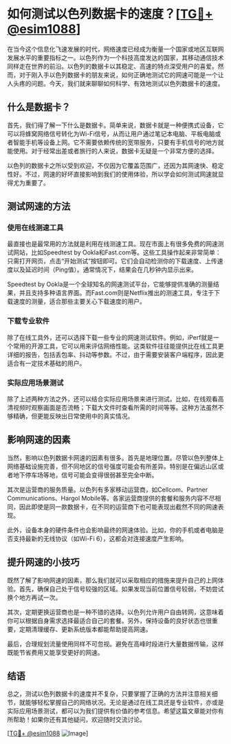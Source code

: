 # 如何测试以色列数据卡的速度？[[TG💪+ @esim1088](https://t.me/s/esim1088)]

在当今这个信息化飞速发展的时代，网络速度已经成为衡量一个国家或地区互联网发展水平的重要指标之一。以色列作为一个科技高度发达的国家，其移动通信技术同样走在世界的前沿。以色列的数据卡以其稳定、高速的特点深受用户的喜爱。然而，对于刚入手以色列数据卡的朋友来说，如何正确地测试它的网速可能是一个让人头疼的问题。今天，我们就来聊聊如何科学、有效地测试以色列数据卡的速度。

## 什么是数据卡？

首先，我们得了解一下什么是数据卡。简单来说，数据卡就是一种便携式设备，它可以将蜂窝网络信号转化为Wi-Fi信号，从而让用户通过笔记本电脑、平板电脑或者智能手机等设备上网。它不需要依赖传统的宽带服务，只要有手机信号的地方就能使用。对于经常出差或者旅行的人来说，数据卡无疑是一个非常方便的选择。

以色列的数据卡之所以受到欢迎，不仅因为它覆盖范围广，还因为其网速快、稳定性好。不过，网速的好坏直接影响到我们的使用体验，所以学会如何测试网速就显得尤为重要了。

## 测试网速的方法

### 使用在线测速工具

最直接也是最常用的方法就是利用在线测速工具。现在市面上有很多免费的网速测试网站，比如Speedtest by Ookla和Fast.com等。这些工具操作起来非常简单：只需打开网页，点击“开始测试”按钮即可。它们会自动检测你的下载速度、上传速度以及延迟时间（Ping值）。通常情况下，结果会在几秒钟内显示出来。

Speedtest by Ookla是一个全球知名的网速测试平台，它能够提供准确的测量结果，并且支持多种语言界面。而Fast.com则是Netflix推出的测速工具，专注于下载速度的测量，适合那些主要关心下载速度的用户。

### 下载专业软件

除了在线工具外，还可以选择下载一些专业的网速测试软件。例如，iPerf就是一个常用的开源工具，它可以用来评估网络性能。这类软件往往能提供比在线工具更详细的报告，包括丢包率、抖动等参数。不过，由于需要安装客户端程序，因此更适合有一定技术基础的用户。

### 实际应用场景测试

除了上述两种方法之外，还可以结合实际应用场景来进行测试。比如，在线观看高清视频时观察画面是否流畅；下载大文件时查看所需的时间等等。这种方法虽然不够精确，但更能反映出日常使用中的真实情况。

## 影响网速的因素

当然，影响以色列数据卡网速的因素有很多。首先是地理位置。尽管以色列整体上网络基础设施完善，但不同地区的信号强度可能会有所差异。特别是在偏远山区或者地下停车场等地，信号可能会变得很弱甚至完全中断。

其次是运营商的服务质量。以色列有多家移动运营商，如Cellcom、Partner Communications、Hargol Mobile等。各家运营商提供的套餐和服务内容不尽相同，因此即使是同一款数据卡，在不同的运营商下也可能表现出截然不同的网速表现。

此外，设备本身的硬件条件也会影响最终的网速体验。比如，你的手机或者电脑是否支持最新的无线协议（如Wi-Fi 6），这都会对连接速度产生影响。

## 提升网速的小技巧

既然了解了影响网速的因素，那么我们就可以采取相应的措施来提升自己的上网体验。首先，确保自己处于信号较强的区域。如果发现当前位置信号较弱，不妨尝试换个地方再试一次。

其次，定期更换运营商也是一种不错的选择。以色列允许用户自由转网，这意味着你可以根据自身需求选择最适合自己的套餐。另外，保持设备的良好状态也很重要，定期清理缓存、更新系统版本都能帮助提高网速。

最后，合理规划流量使用同样不可忽视。避免在高峰时段进行大量数据传输，这样既能节省费用又能享受更好的网速。

## 结语

总之，测试以色列数据卡的速度并不复杂，只要掌握了正确的方法并注意相关细节，就能够轻松掌握自己的网络状况。无论是通过在线工具还是专业软件，亦或是实际应用场景测试，都可以为我们提供有价值的参考信息。希望这篇文章能对你有所帮助！如果你还有其他疑问，欢迎随时交流讨论。

[[TG💪+ @esim1088](https://t.me/s/esim1088) ![Image](https://i.postimg.cc/4NQfJmqS/Snipaste-2025-05-13-00-14-12.png)]